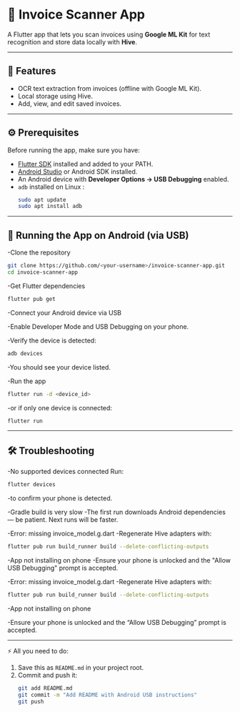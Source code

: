 # 📱 Invoice Scanner App

A Flutter app that lets you scan invoices using **Google ML Kit** for text recognition and store data locally with **Hive**.

---

## 🚀 Features
- OCR text extraction from invoices (offline with Google ML Kit).
- Local storage using Hive.
- Add, view, and edit saved invoices.

---

## ⚙️ Prerequisites

Before running the app, make sure you have:

- [Flutter SDK](https://docs.flutter.dev/get-started/install) installed and added to your PATH.
- [Android Studio](https://developer.android.com/studio) or Android SDK installed.
- An Android device with **Developer Options → USB Debugging** enabled.
- `adb` installed on Linux :
  ```bash
  sudo apt update
  sudo apt install adb
---
## 📲 Running the App on Android (via USB)

-Clone the repository
```bash
git clone https://github.com/<your-username>/invoice-scanner-app.git
cd invoice-scanner-app
```


-Get Flutter dependencies
```bash
flutter pub get
```

-Connect your Android device via USB

-Enable Developer Mode and USB Debugging on your phone.

-Verify the device is detected:
```bash
adb devices
```

-You should see your device listed.

-Run the app
```bash
flutter run -d <device_id>
```

-or if only one device is connected:
```bash
flutter run
```
---

## 🛠 Troubleshooting

-No supported devices connected
Run:
```bash
flutter devices
```

-to confirm your phone is detected.

-Gradle build is very slow
-The first run downloads Android dependencies — be patient. Next runs will be faster.

-Error: missing invoice_model.g.dart
-Regenerate Hive adapters with:
```bash
flutter pub run build_runner build --delete-conflicting-outputs
```

-App not installing on phone
-Ensure your phone is unlocked and the "Allow USB Debugging" prompt is accepted.



-Error: missing invoice_model.g.dart
-Regenerate Hive adapters with:
```bash
flutter pub run build_runner build --delete-conflicting-outputs
```
-App not installing on phone

-Ensure your phone is unlocked and the “Allow USB Debugging” prompt is accepted.

---

⚡ All you need to do:
1. Save this as `README.md` in your project root.
2. Commit and push it:
   ```bash
   git add README.md
   git commit -m "Add README with Android USB instructions"
   git push
